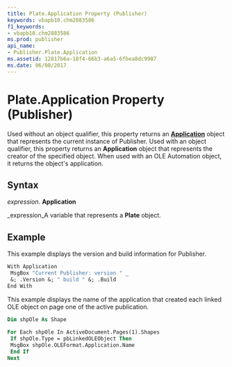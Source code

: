 ```yaml
---
title: Plate.Application Property (Publisher)
keywords: vbapb10.chm2883586
f1_keywords:
- vbapb10.chm2883586
ms.prod: publisher
api_name:
- Publisher.Plate.Application
ms.assetid: 12817b6a-18f4-66b3-a6a5-6fbea8dc9987
ms.date: 06/08/2017
---
```



# Plate.Application Property (Publisher)

Used without an object qualifier, this property returns an  **[Application](Publisher.Application.md)** object that represents the current instance of Publisher. Used with an object qualifier, this property returns an  **Application** object that represents the creator of the specified object. When used with an OLE Automation object, it returns the object's application.


## Syntax

 _expression_. **Application**

 _expression_A variable that represents a  **Plate** object.


## Example

This example displays the version and build information for Publisher.


```vb
With Application 
 MsgBox "Current Publisher: version " _ 
 &; .Version &; " build " &; .Build 
End With
```

This example displays the name of the application that created each linked OLE object on page one of the active publication.




```vb
Dim shpOle As Shape 
 
For Each shpOle In ActiveDocument.Pages(1).Shapes 
 If shpOle.Type = pbLinkedOLEObject Then 
 MsgBox shpOle.OLEFormat.Application.Name 
 End If 
Next
```


